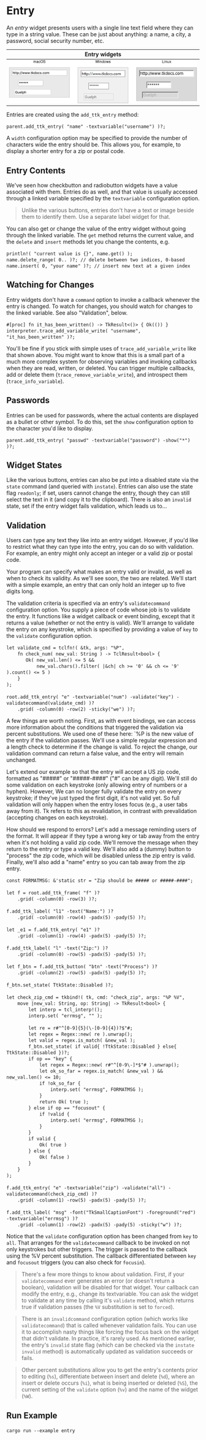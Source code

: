 # Entry

An *entry* widget presents users with a single line text field where they can
type in a string value. These can be just about anything: a name, a city, a
password, social security number, etc.

|                Entry widgets                |
| :-----------------------------------------: |
| ![Entry widgets.](./images/w_entry_all.png) |

Entries are created using the `add_ttk_entry` method:

```rust,no_run
parent.add_ttk_entry( "name" -textvariable("username") )?;
```

A `width` configuration option may be specified to provide the number of
characters wide the entry should be. This allows you, for example, to display a
shorter entry for a zip or postal code.

## Entry Contents

We've seen how checkbutton and radiobutton widgets have a value associated with
them. Entries do as well, and that value is usually accessed through a linked
variable specified by the `textvariable` configuration option. 

> Unlike the various buttons, entries don't have a text or image beside them to
identify them. Use a separate label widget for that.

You can also get or change the value of the entry widget without going through
the linked variable. The `get` method returns the current value, and the
`delete` and `insert` methods let you change the contents, e.g.

```rust,no_run
println!( "current value is {}", name.get() );
name.delete_range( 0.. )?; // delete between two indices, 0-based
name.insert( 0, "your name" )?; // insert new text at a given index
```

## Watching for Changes

Entry widgets don't have a `command` option to invoke a callback whenever the
entry is changed. To watch for changes, you should watch for changes to the
linked variable. See also "Validation", below.

```rust,no_run
#[proc] fn it_has_been_written() -> TkResult<()> { Ok(()) }
interpreter.trace_add_variable_write( "username", "it_has_been_written" )?;
```

You'll be fine if you stick with simple uses of `trace_add_variable_write` like
that shown above. You might want to know that this is a small part of a much
more complex system for observing variables and invoking callbacks when they are
read, written, or deleted. You can trigger multiple callbacks, add or delete
them (`trace_remove_variable_write`), and introspect them
(`trace_info_variable`).

## Passwords

Entries can be used for passwords, where the actual contents are displayed as a
bullet or other symbol. To do this, set the `show` configuration option to the
character you'd like to display.

```rust,no_run
parent.add_ttk_entry( "passwd" -textvariable("password") -show("*") )?;
```

## Widget States

Like the various buttons, entries can also be put into a disabled state via the
`state` command (and queried with `instate`). Entries can also use the state
flag `readonly`; if set, users cannot change the entry, though they can still
select the text in it (and copy it to the clipboard). There is also an `invalid`
state, set if the entry widget fails validation, which leads us to...

## Validation

Users can type any text they like into an entry widget. However, if you'd like
to restrict what they can type into the entry, you can do so with validation.
For example, an entry might only accept an integer or a valid zip or postal
code.

Your program can specify what makes an entry valid or invalid, as well as when
to check its validity. As we'll see soon, the two are related. We'll start with
a simple example, an entry that can only hold an integer up to five digits long.

The validation criteria is specified via an entry's `validatecommand`
configuration option. You supply a piece of code whose job is to validate the
entry. It functions like a widget callback or event binding, except that it
returns a value (whether or not the entry is valid). We'll arrange to validate
the entry on any keystroke, which is specified by providing a value of `key` to
the `validate` configuration option.

```rust,no_run
let validate_cmd = tclfn!( &tk, args: "%P",
    fn check_num( new_val: String ) -> TclResult<bool> {
       Ok( new_val.len() <= 5 &&
           new_val.chars().filter( |&ch| ch >= '0' && ch <= '9' ).count() <= 5 )
    }
);

root.add_ttk_entry( "e" -textvariable("num") -validate("key") -validatecommand(validate_cmd) )?
    .grid( -column(0) -row(2) -sticky("we") )?;
```

A few things are worth noting. First, as with event bindings, we can access more
information about the conditions that triggered the validation via percent
substitutions. We used one of these here: `%P  is the new value of the entry if
the validation passes. We'll use a simple regular expression and a length check
to determine if the change is valid. To reject the change, our validation
command can return a false value, and the entry will remain unchanged.

Let's extend our example so that the entry will accept a US zip code, formatted
as "#####" or "#####-####" ("#" can be any digit). We'll still do some
validation on each keystroke (only allowing entry of numbers or a hyphen).
However, We can no longer fully validate the entry on every keystroke; if
they've just typed the first digit, it's not valid yet. So full validation will
only happen when the entry loses focus (e.g., a user tabs away from it). Tk
refers to this as revalidation, in contrast with prevalidation (accepting
changes on each keystroke).

How should we respond to errors? Let's add a message reminding users of the
format. It will appear if they type a wrong key or tab away from the entry when
it's not holding a valid zip code. We'll remove the message when they return to
the entry or type a valid key. We'll also add a (dummy) button to "process" the
zip code, which will be disabled unless the zip entry is valid. Finally, we'll
also add a "name" entry so you can tab away from the zip entry.

```rust,no_run
const FORMATMSG: &'static str = "Zip should be ##### or #####-####";

let f = root.add_ttk_frame( "f" )?
    .grid( -column(0) -row(3) )?;

f.add_ttk_label( "l1" -text("Name:") )?
    .grid( -column(0) -row(4) -padx(5) -pady(5) )?;

let _e1 = f.add_ttk_entry( "e1" )?
    .grid( -column(1) -row(4) -padx(5) -pady(5) )?;

f.add_ttk_label( "l" -text("Zip:") )?
    .grid( -column(0) -row(5) -padx(5) -pady(5) )?;

let f_btn = f.add_ttk_button( "btn" -text("Process") )?
    .grid( -column(2) -row(5) -padx(5) -pady(5) )?;

f_btn.set_state( TtkState::Disabled )?;

let check_zip_cmd = tkbind!( tk, cmd: "check_zip", args: "%P %V",
    move |new_val: String, op: String| -> TkResult<bool> {
        let interp = tcl_interp!();
        interp.set( "errmsg", "" );

        let re = r#"^[0-9]{5}(\-[0-9]{4})?$"#;
        let regex = Regex::new( re ).unwrap();
        let valid = regex.is_match( &new_val );
        f_btn.set_state( if valid{ !TtkState::Disabled } else{ TtkState::Disabled })?;
        if op == "key" {
            let regex = Regex::new( r#"^[0-9\-]*$"# ).unwrap();
            let ok_so_far = regex.is_match( &new_val ) && new_val.len() <= 10;
            if !ok_so_far {
                interp.set( "errmsg", FORMATMSG );
            }
            return Ok( true );
        } else if op == "focusout" {
            if !valid {
                interp.set( "errmsg", FORMATMSG );
            }
        }
        if valid {
            Ok( true )
        } else {
            Ok( false )
        }
    }
);

f.add_ttk_entry( "e" -textvariable("zip") -validate("all") -validatecommand(check_zip_cmd) )?
    .grid( -column(1) -row(5) -padx(5) -pady(5) )?;

f.add_ttk_label( "msg" -font("TkSmallCaptionFont") -foreground("red") -textvariable("errmsg") )?
    .grid( -column(1) -row(2) -padx(5) -pady(5) -sticky("w") )?;
```

Notice that the `validate` configuration option has been changed from `key` to
`all`. That arranges for the `validatecommand` callback to be invoked on not
only keystrokes but other triggers. The trigger is passed to the callback using
the %V percent substitution. The callback differentiated between `key` and
`focusout` triggers (you can also check for `focusin`).

> There's a few more things to know about validation. First, if your
`validatecommand` ever generates an error (or doesn't return a boolean),
validation will be disabled for that widget. Your callback can modify the entry,
e.g., change its textvariable. You can ask the widget to validate at any time by
calling it's `validate` method, which returns true if validation passes (the
`%V` substitution is set to `forced`).

> There is an `invalidcommand` configuration option (which works like
`validatecommand`) that is called whenever validation fails. You can use it to
accomplish nasty things like forcing the focus back on the widget that didn't
validate. In practice, it's rarely used. As mentioned earlier, the entry's
`invalid` state flag (which can be checked via the `instate` `invalid` method)
is automatically updated as validation succeeds or fails.

> Other percent substitutions allow you to get the entry's contents prior to
editing (`%s`), differentiate between insert and delete (`%d`), where an insert
or delete occurs (`%i`), what is being inserted or deleted (`%S`), the current
setting of the `validate` option (`%v`) and the name of the widget (`%W`).

## Run Example

`cargo run --example entry`
